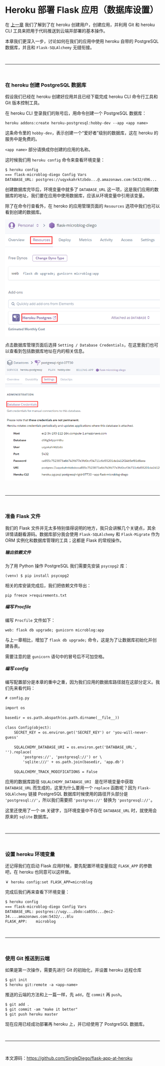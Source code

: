 # Heroku 部署 Flask 应用（数据库设置）


在 [上一章](https://www.jianshu.com/p/b3478aaa82d3) 我们了解到了在 heroku 创建用户，创建应用，并利用 Git 和 heroku CLI 工具来把用于代码推送到云端并部署的基本操作。

本章我们更深入一步，讨论如何在我们的应用中使用 heroku 自带的 PostgreSQL 数据库，并且和 ``Flask-SQLAlchemy`` 无缝衔接。


<br>
<hr>
<br>


### 在 heroku 创建 PostgreSQL  数据库

假设我们已经在 heroku 创建好应用并且已经下载完成 heroku CLI 命令行工具和 Git 版本控制工具。

在 heroku CLI 登录我们的账号后，用命令创建一个 PostgreSQL  数据库：
```
heroku addons:create heroku-postgresql:hobby-dev --app <app name>
```

这条命令里的 ``hobby-dev``，表示创建一个“爱好者”级别的数据库，这在 heroku 的服务中是免费的。

``<app name>`` 部分请换成你创建的应用的名称。

这时候我们用 ``heroku config`` 命令来查看环境变量：
```
$ heroku config
=== flask-microblog-diego Config Vars
DATABASE_URL: postgres://uqyxkahrktzbdo...@.amazonaws.com:5432/d96...
```

创建数据库完毕后，环境变量中就多了 ``DATABASE_URL`` 这一项，这是我们应用的数据库的地址，我们要在应用中使用数据库，应该从环境变量中引用该变量。

除了在命令行查看外，在 heroko 的应用管理页面的 ``Resources`` 选项中我们也可以看到创建的数据库。

![](https://github.com/SingleDiego/flask-app-at-heroku/blob/main/IMG/01.png)

点击数据库管理页面后选择 ``Setting / Database Credentials``，在这里我们也可以查看到包括数据库地址在内的相关信息。

![](https://github.com/SingleDiego/flask-app-at-heroku/blob/main/IMG/02.png)


<br>
<hr>
<br>


### 准备 Flask 文件

我们的 Flask 文件并无太多特别值得说明的地方，我只会讲解几个关键点，其余详情请翻看源码。数据库部分我会使用 ``Flask-SQLAlchemy`` 和 ``Flask-Migrate`` 作为 ORM 实例化和数据库管理的工具；这都是 Flask 的常规操作。

##### 输出依赖文件

为了用 Python 操作 PostgreSQL 我们需要先安装 ``psycopg2`` 库：
```
(venv) $ pip install psycopg2
```

相关的库安装完成后，我们把依赖文件导出：
```
pip freeze >requirements.txt
```

##### 编写 Procfile

编写 ``Procfile`` 文件如下：
```
web: flask db upgrade; gunicorn microblog:app
```

与上一章相比，增加了 ``flask db upgrade;`` 命令，这是为了让数据库初始化并创建各表。

需要注意的是 ``gunicorn`` 语句中的冒号后不可加空格。

##### 编写 config

编写配置部分是本章的重中之重，因为我们应用的数据库路径就在这部分定义。我们先来看代码：
```
# config.py

import os

basedir = os.path.abspath(os.path.dirname(__file__))

class Config(object):
    SECRET_KEY = os.environ.get('SECRET_KEY') or 'you-will-never-guess'

    SQLALCHEMY_DATABASE_URI = os.environ.get('DATABASE_URL', '').replace(
        'postgres://', 'postgresql://') or \
        'sqlite:///' + os.path.join(basedir, 'app.db')

    SQLALCHEMY_TRACK_MODIFICATIONS = False
```

应用的数据库路径 ``SQLALCHEMY_DATABASE_URI `` 是在环境变量中获取 ``DATABASE_URL`` 而生成的，这里为什么要用一个 ``replace`` 函数呢？因为 ``Flask-SQLAlchemy`` 链接 PostgreSQL 数据库时候使用的路径开头部分是 ``'postgresql://'``，所以我们需要把 ``'postgres://'`` 替换为 ``'postgresql://'``。

这里还使用了一个 ``OR`` 关键字，当环境变量中不存在 ``DATABASE_URL`` 时，就使用会原来的 ``sqlite`` 数据库。


<br>
<hr>
<br>


### 设置 heroku 环境变量

还记得我们在启动 Flask 应用时候，要先配置环境变量指定 ``FLASK_APP`` 的参数吧，在 heroku 也同意可以这样做。
```
￥ heroku config:set FLASK_APP=microblog
```

完成后我们再来查看下环境变量：
```
$ heroku config
=== flask-microblog-diego Config Vars
DATABASE_URL: postgres://uqy...zbdo:ca855c...@ec2-34....amazonaws.com:5432/...8lu
FLASK_APP:    microblog
```


<br>
<hr>
<br>


### 使用 Git 推送到云端

如果是第一次操作，需要先进行 Git 的初始化，并设置 heroku 远程仓库
```
$ git init
$ heroku git:remote -a <app-name>
```

推送的云端的方法和上一篇一样，先 ``add``，在 ``commit`` 再 ``push``。

```
$ git add .
$ git commit -am "make it better"
$ git push heroku master
```

现在应用已经成功部署再 heroku 上，并已经使用了 PostgreSQL 数据库。


<br>
<hr>
<br>


本文源码：https://github.com/SingleDiego/flask-app-at-heroku
